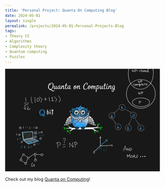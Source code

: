 ```yaml
---
title: 'Personal Project: Quanta On Computing Blog'
date: 2024-05-01
layout: single
permalink: /projects/2024-05-01-Personal-Projects-Blog
tags:
- Theory CS
- Algorithms
- Complexity theory
- Quantum computing
- Puzzles
---
```

<img src="/images/project_images/QuantaOnComputing.jpg" alt="Quanta on Computing" width="600"/>

Check out my blog [Quanta on Computing](https://o-qcblog.github.io/)!
